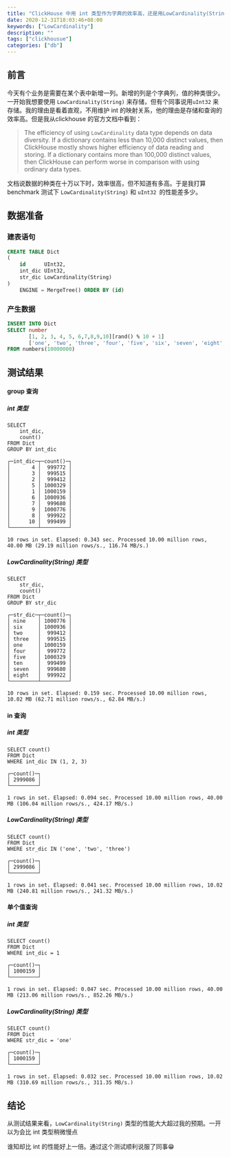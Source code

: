 ```yaml
---
title: "ClickHouse 中用 int 类型作为字典的效率高，还是用LowCardinality(String)"
date: 2020-12-31T18:03:46+08:00
keywords: ["LowCardinality"]
description: ""
tags: ["clickhousue"]
categories: ["db"]
---
```


## 前言

今天有个业务是需要在某个表中新增一列。新增的列是个字典列，值的种类很少。一开始我想要使用 `LowCardinality(String)` 来存储，但有个同事说用`uInt32` 来存储。我的理由是看着直观，不用维护 int 的映射关系，他的理由是存储和查询的效率高。但是我从clickhouse 的官方文档中看到：

>The efficiency of using `LowCardinality` data type depends on data diversity. If a dictionary contains less than 10,000 distinct values, then ClickHouse mostly shows higher efficiency of data reading and storing. If a dictionary contains more than 100,000 distinct values, then ClickHouse can perform worse in comparison with using ordinary data types.

文档说数据的种类在十万以下时，效率很高，但不知道有多高。于是我打算 benchmark 测试下 `LowCardinality(String)` 和 `uInt32 `的性能差多少。



## 数据准备

### 建表语句

```sql
CREATE TABLE Dict
(
    id      UInt32,
    int_dic UInt32,
    str_dic LowCardinality(String)
)
    ENGINE = MergeTree() ORDER BY (id)
```

### 产生数据

```sql
INSERT INTO Dict
SELECT number                                                                                           AS id,
       [1, 2, 3, 4, 5, 6,7,8,9,10][rand() % 10 + 1]                                                     AS int_dic,
       ['one', 'two', 'three', 'four', 'five', 'six', 'seven', 'eight', 'nine', 'ten'][rand() % 10 + 1] AS str_dic
FROM numbers(10000000)
```



## 测试结果

#### group 查询

##### int 类型 

```shell
SELECT
    int_dic,
    count()
FROM Dict
GROUP BY int_dic

┌─int_dic─┬─count()─┐
│       4 │  999772 │
│       3 │  999515 │
│       2 │  999412 │
│       5 │ 1000329 │
│       1 │ 1000159 │
│       6 │ 1000936 │
│       7 │  999680 │
│       9 │ 1000776 │
│       8 │  999922 │
│      10 │  999499 │
└─────────┴─────────┘

10 rows in set. Elapsed: 0.343 sec. Processed 10.00 million rows, 40.00 MB (29.19 million rows/s., 116.74 MB/s.)
```

##### LowCardinality(String) 类型

```shell
SELECT
    str_dic,
    count()
FROM Dict
GROUP BY str_dic

┌─str_dic─┬─count()─┐
│ nine    │ 1000776 │
│ six     │ 1000936 │
│ two     │  999412 │
│ three   │  999515 │
│ one     │ 1000159 │
│ four    │  999772 │
│ five    │ 1000329 │
│ ten     │  999499 │
│ seven   │  999680 │
│ eight   │  999922 │
└─────────┴─────────┘

10 rows in set. Elapsed: 0.159 sec. Processed 10.00 million rows, 10.02 MB (62.71 million rows/s., 62.84 MB/s.)
```



#### in  查询

##### int 类型

```shell
SELECT count()
FROM Dict
WHERE int_dic IN (1, 2, 3)

┌─count()─┐
│ 2999086 │
└─────────┘

1 rows in set. Elapsed: 0.094 sec. Processed 10.00 million rows, 40.00 MB (106.04 million rows/s., 424.17 MB/s.)
```



##### LowCardinality(String) 类型

```shell
SELECT count()
FROM Dict
WHERE str_dic IN ('one', 'two', 'three')

┌─count()─┐
│ 2999086 │
└─────────┘

1 rows in set. Elapsed: 0.041 sec. Processed 10.00 million rows, 10.02 MB (240.81 million rows/s., 241.32 MB/s.)
```



#### 单个值查询

##### int 类型

```shell
SELECT count()
FROM Dict
WHERE int_dic = 1

┌─count()─┐
│ 1000159 │
└─────────┘

1 rows in set. Elapsed: 0.047 sec. Processed 10.00 million rows, 40.00 MB (213.06 million rows/s., 852.26 MB/s.)

```



##### LowCardinality(String) 类型

```shell
SELECT count()
FROM Dict
WHERE str_dic = 'one'

┌─count()─┐
│ 1000159 │
└─────────┘

1 rows in set. Elapsed: 0.032 sec. Processed 10.00 million rows, 10.02 MB (310.69 million rows/s., 311.35 MB/s.)
```



## 结论

从测试结果来看，`LowCardinality(String)` 类型的性能大大超过我的预期。一开以为会比 int 类型稍微慢点

谁知却比 int 的性能好上一倍。通过这个测试顺利说服了同事😁

